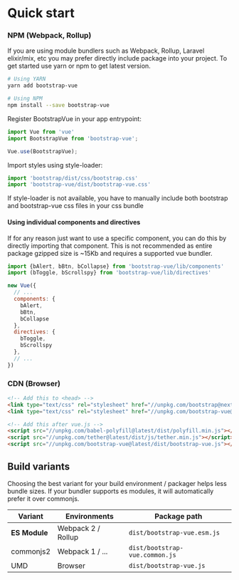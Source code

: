 # Quick start

### NPM (Webpack, Rollup)
If you are using module bundlers such as Webpack, Rollup, Laravel elixir/mix, etc you may prefer directly include package
into your project. To get started use yarn or npm to get latest version.

```sh
# Using YARN
yarn add bootstrap-vue

# Using NPM
npm install --save bootstrap-vue
```

Register BootstrapVue in your app entrypoint:

```js
import Vue from 'vue'
import BootstrapVue from 'bootstrap-vue';

Vue.use(BootstrapVue);
```

Import styles using style-loader:
```js
import 'bootstrap/dist/css/bootstrap.css'
import 'bootstrap-vue/dist/bootstrap-vue.css'
```
If style-loader is not available, you have to manually include both bootstrap and bootstrap-vue css files in your css bundle

#### Using individual components and directives
If for any reason just want to use a specific component, you can do this by directly importing that component.
This is not recommended as entire package gzipped size is ~15Kb and requires a supported vue bundler.
```js
import {bAlert, bBtn, bCollapse} from 'bootstrap-vue/lib/components'
import (bToggle, bScrollspy} from 'bootstrap-vue/lib/directives'

new Vue({
  // ...
  components: {
    bAlert,
    bBtn,
    bCollapse
  },
  directives: {
    bToggle,
    bScrollspy
  },
  // ...
})


```

### CDN (Browser)

```html
<!-- Add this to <head> -->
<link type="text/css" rel="stylesheet" href="//unpkg.com/bootstrap@next/dist/css/bootstrap.min.css"/>
<link type="text/css" rel="stylesheet" href="//unpkg.com/bootstrap-vue@latest/dist/bootstrap-vue.css"/>

<!-- Add this after vue.js -->
<script src="//unpkg.com/babel-polyfill@latest/dist/polyfill.min.js"></script>
<script src="//unpkg.com/tether@latest/dist/js/tether.min.js"></script>
<script src="//unpkg.com/bootstrap-vue@latest/dist/bootstrap-vue.js"></script>
```

## Build variants
Choosing the best variant for your build environment / packager helps less bundle sizes.
If your bundler supports es modules, it will automatically prefer it over commonjs.

| Variant        | Environments         | Package path
| -------------- | -------------------- | -----------------------------------
| **ES Module**  | Webpack 2 / Rollup   | `dist/bootstrap-vue.esm.js`
| commonjs2      | Webpack 1 / ...      | `dist/bootstrap-vue.common.js`
| UMD            | Browser              | `dist/bootstrap-vue.js`
